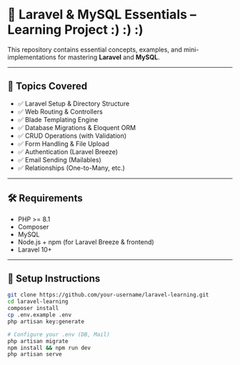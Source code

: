 # 🚀 Laravel & MySQL Essentials – Learning Project :) :) :)

This repository contains essential concepts, examples, and mini-implementations for mastering **Laravel** and **MySQL**.

---

## 📌 Topics Covered

- ✅ Laravel Setup & Directory Structure
- ✅ Web Routing & Controllers
- ✅ Blade Templating Engine
- ✅ Database Migrations & Eloquent ORM
- ✅ CRUD Operations (with Validation)
- ✅ Form Handling & File Upload
- ✅ Authentication (Laravel Breeze)
- ✅ Email Sending (Mailables)
- ✅ Relationships (One-to-Many, etc.)

---

## 🛠️ Requirements

- PHP >= 8.1
- Composer
- MySQL
- Node.js + npm (for Laravel Breeze & frontend)
- Laravel 10+

---

## 🚀 Setup Instructions

```bash
git clone https://github.com/your-username/laravel-learning.git
cd laravel-learning
composer install
cp .env.example .env
php artisan key:generate

# Configure your .env (DB, Mail)
php artisan migrate
npm install && npm run dev
php artisan serve
